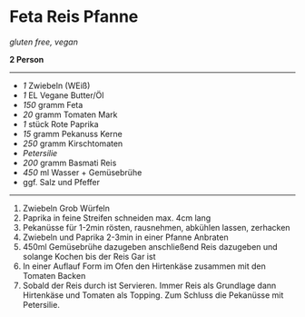 # Feta Reis Pfanne

*gluten free, vegan*

**2 Person**

---

- *1* Zwiebeln (WEiß)
- *1* EL Vegane Butter/Öl
- *150* gramm Feta
- *20* gramm Tomaten Mark
- *1* stück Rote Paprika
- *15* gramm Pekanuss Kerne
- *250* gramm Kirschtomaten
- *Petersilie*
- *200* gramm Basmati Reis
- *450* ml Wasser + Gemüsebrühe
- ggf. Salz und Pfeffer
---

1. Zwiebeln Grob Würfeln
2. Paprika in feine Streifen schneiden max. 4cm lang
3. Pekanüsse für 1-2min rösten, rausnehmen, abkühlen lassen, zerhacken
4. Zwiebeln und Paprika 2-3min in einer Pfanne Anbraten
5. 450ml Gemüsebrühe dazugeben anschließend Reis dazugeben und solange Kochen bis der Reis Gar ist
6. In einer Auflauf Form im Ofen den Hirtenkäse zusammen mit den Tomaten Backen
7. Sobald der Reis durch ist Servieren. Immer Reis als Grundlage dann Hirtenkäse und Tomaten als Topping. Zum Schluss die Pekanüsse mit Petersilie.
